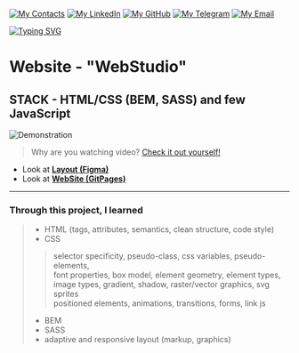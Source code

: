  
[![My Contacts](https://img.shields.io/badge/My_Contacts:-purple?style=for-the-badge&logo=Contacts&logoColor=white)](#)
[![My LinkedIn](https://img.shields.io/badge/LinkedIn-blue?style=for-the-badge&logo=linkedin&logoColor=white)](https://www.linkedin.com/in/dankozz1/)
[![My GitHub](https://img.shields.io/badge/GitHub-grey?style=for-the-badge&logo=GitHub&logoColor=white)](https://github.com/dankozz1t)
[![My Telegram](https://img.shields.io/badge/Telegram-blue?style=for-the-badge&logo=Telegram&logoColor=white)](https://t.me/dankozz1)
[![My Email](https://img.shields.io/badge/alexdankoxxl@gmail.com-%23DD0031.svg?&style=for-the-badge&logo=gmail&logoColor=white)](alexdankoxxl@gmail.com)


 [![Typing SVG](https://readme-typing-svg.herokuapp.com?color=%2336BCF7&lines=My+first+Website)](https://git.io/typing-svg)
# Website - "WebStudio" 

## STACK - HTML/CSS (BEM, SASS) and few JavaScript 
 
![Demonstration](https://github.com/dankozz1t/WebStudio/blob/main/images/demo.gif)
> Why are you watching video? [Check it out yourself!](https://dankozz1t.github.io/WebStudio/ "Demonstration")

- Look at [**Layout (Figma)**](<https://www.figma.com/file/oTYBECAN79dXy19hzWObO4/Web-Studio-(Version-2.1)?node-id=1%3A3330>)
- Look at [**WebSite (GitPages)**](<https://dankozz1t.github.io/goit-markup-hw-08/>)

---
### Through this project, I learned 
> * HTML (tags, attributes, semantics, clean structure, code style) <br/>
> * CSS  <br/>
>> selector specificity, pseudo-class, css variables, pseudo-elements,  <br/>
>> font properties, box model, element geometry, element types,  <br/>
>> image types, gradient, shadow, raster/vector graphics, svg sprites <br/>
>> positioned elements, animations, transitions, forms, link js <br/>
> * BEM  <br/>
> * SASS  <br/>
> * adaptive and responsive layout (markup, graphics)  <br/>



